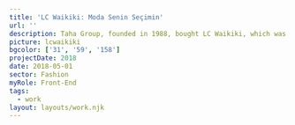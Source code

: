```yaml
---
title: 'LC Waikiki: Moda Senin Seçimin'
url: ''
description: Taha Group, founded in 1988, bought LC Waikiki, which was born in Paris but grew in Istanbul, and brought it to its current level.
picture: lcwaikiki
bgcolor: ['31', '59', '158']
projectDate: 2018
date: 2018-05-01
sector: Fashion
myRole: Front-End
tags:
  - work
layout: layouts/work.njk
---
```

